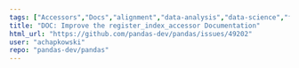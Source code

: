 ```yaml
---
tags: ["Accessors","Docs","alignment","data-analysis","data-science","flexible","pandas","python"]
title: "DOC: Improve the register_index_accessor Documentation"
html_url: "https://github.com/pandas-dev/pandas/issues/49202"
user: "achapkowski"
repo: "pandas-dev/pandas"
---
```


